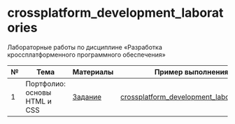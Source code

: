 # crossplatform_development_laboratories

Лабораторные работы по дисциплине «Разработка кроссплатформенного программного обеспечения»

| № | Тема | Материалы | Пример выполнения |
|---|------|-----------|-------------------|
| 1 | Портфолио: основы HTML и CSS | [Задание](appendix/task_0.docx) | [crossplatform_development_laboratories_0](https://github.com/eoan-ermine/crossplatform_development_laboratories_0) |